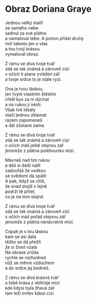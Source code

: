 # Obraz Doriana Graye

Jednou velký malíř  
ze samého nebe  
sednul za své plátno  
a namaloval tebe.
A potom přišel druhý  
míň talentu jen o vlas  
a tou tvojí krásou  
vymaloval obraz.

Z rámu se dívá tvoje tvář  
zdá se tak známá a zároveň cizí  
v očích ti plane zvláštní zář  
a tvoje srdce to je stále ryzí.

Ona je tvou láskou,  
jen tvým vlastním štěstím   
chtěl bys za ni dýchat  
a na rukou ji nésti.  
Však tvé ideály   
stačí jednou zklamat  
rázem zapomeneš  
a dál zůstane sama.

Z rámu se dívá tvoje tvář  
zdá se tak známá a zároveň cizí  
v očích máš ještě stejnou zář  
jenomže z plátna polehounku mizí.

Mávneš nad tím rukou   
a dáš si další nalít  
zadoufáš že vodkou  
se svědomí dá spálit  
A pak, když se cítíš,  
že snad stojíš v lejně  
podrží tě přítel,  
co je na tom stejně.

Z rámu se dívá tvoje tvář  
zdá se tak známá a zároveň cizí  
v očích máš pořád stejnou zář  
jenomže z plátna nenávratně mizí.

Copak je s tou láskou  
kam se asi dala  
těžko se dá přežít  
že si život vzala  
Na obraze zrůda  
rychle se rozhodneš  
nůž se mihne vzduchem  
a do srdce jej bodneš.

Z rámu se dívá krásná tvář  
a tobě krása z obličeje mizí  
kde kdysi byla žhavá zář  
tam leží mrtev kdosi cizí.

